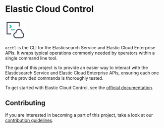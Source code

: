 # Elastic Cloud Control 

![ecctl logo](ecctl.png)

`ecctl` is the CLI for the Elasticsearch Service and Elastic Cloud Enterprise APIs. It wraps typical operations commonly needed by operators within a single command line tool.

The goal of this project is to provide an easier way to interact with the Elasticsearch Service and Elastic Cloud Enterprise APIs, ensuring each one of the provided commands is thoroughly tested.

To get started with Elastic Cloud Control, see the [official documentation](https://www.elastic.co/guide/en/ecctl/current/index.html).

## Contributing

If you are interested in becoming a part of this project, take a look at our [contribution guidelines](./CONTRIBUTING.md).
